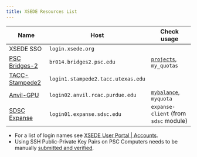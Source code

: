 ```yaml
---
title: XSEDE Resources List
---
```


| Name                                                         | Host                               | Check usage                                                  |
| ------------------------------------------------------------ | ---------------------------------- | ------------------------------------------------------------ |
| XSEDE SSO                                                    | `login.xsede.org`                  |                                                              |
| [PSC Bridges-2](https://www.psc.edu/resources/bridges-2/user-guide-2-2/) | `br014.bridges2.psc.edu`           | [`projects`](https://www.psc.edu/resources/bridges-2/user-guide-2-2/#monitor-your-usage), `my_quotas` |
| [TACC-Stampede2](https://portal.tacc.utexas.edu/user-guides/stampede2) | `login1.stampede2.tacc.utexas.edu` |                                                              |
| [Anvil-GPU](https://www.rcac.purdue.edu/knowledge/anvil)     | `login02.anvil.rcac.purdue.edu`    | [`mybalance`](https://www.rcac.purdue.edu/knowledge/anvil/access/usage), `myquota` |
| [SDSC Expanse](https://www.sdsc.edu/support/user_guides/expanse.html) | `login01.expanse.sdsc.edu`         | `expanse-client` (from `sdsc` module)                        |

- For a list of login names see [XSEDE User Portal | Accounts](https://portal.xsede.org/group/xup/accounts).
- Using SSH Public-Private Key Pairs on PSC Computers needs to be manually [submitted and verified](https://www.psc.edu/types-of-ssh-authentication/).
